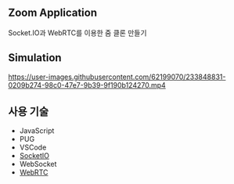 ## Zoom Application

Socket.IO과 WebRTC를 이용한 줌 클론 만들기 



## Simulation


https://user-images.githubusercontent.com/62199070/233848831-0209b274-98c0-47e7-9b39-9f190b124270.mp4







## 사용 기술
- JavaScript
- PUG
- VSCode
- [SocketIO](https://socket.io/)
- WebSocket
- [WebRTC](https://webrtc.org/?hl=ko)


